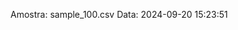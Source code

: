 Amostra: sample_100.csv
                               Data: 2024-09-20 15:23:51
                        